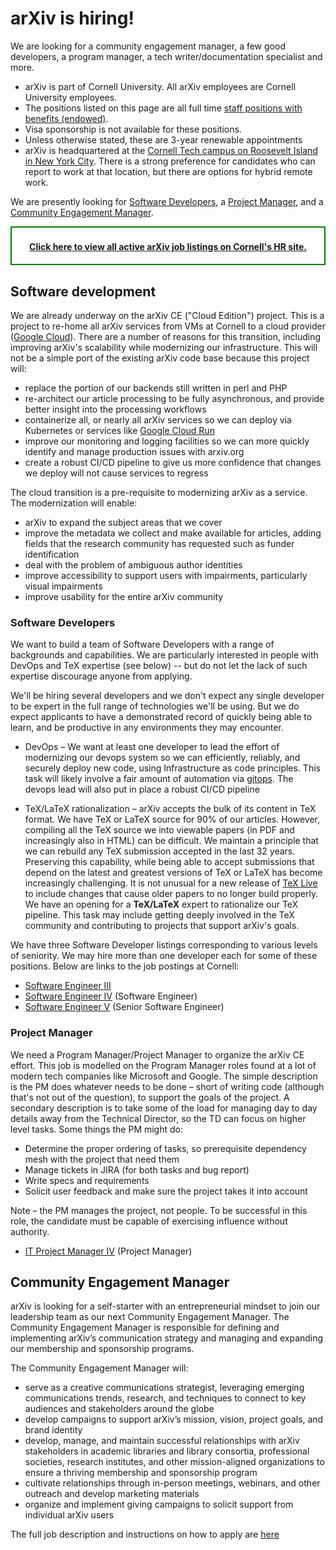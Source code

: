 # arXiv is hiring!

We are looking for a community engagement manager, a few good developers, a program manager, a tech writer/documentation specialist and more.

 - arXiv is part of Cornell University. All arXiv employees are Cornell University employees.
 - The positions listed on this page are all full time [staff positions with benefits (endowed)](https://hr.cornell.edu/understand-your-benefits).
 - Visa sponsorship is not available for these positions.
 - Unless otherwise stated, these are 3-year renewable appointments
 - arXiv is headquartered at the [Cornell Tech campus on Roosevelt Island in New York City](https://tech.cornell.edu/). There is a strong preference for candidates who can report to work at that location, but there are options for hybrid remote work.

We are presently looking for [Software Developers](#software-developers), a [Project Manager](#project-manager), and a [Community Engagement Manager](#community-engagement-manager).

<div style="text-align:center; font-weight:bold; border: 2px solid green; padding-top:6pt; padding-bottom:4pt">

<a href="https://cornell.wd1.myworkdayjobs.com/en-US/CornellCareerPage/?q=arxiv">Click here to view all active arXiv job listings on Cornell's HR site.</a>

</div>

## Software development

We are already underway on the arXiv CE ("Cloud Edition") project. This is a project to re-home all arXiv services from VMs at Cornell to a cloud provider ([Google Cloud](https://cloud.google.com/)). There are a number of reasons for this transition, including improving arXiv's scalability while modernizing our infrastructure. This will not be a simple port of the existing arXiv code base because this project will:

 - replace the portion of our backends still written in perl and PHP
 - re-architect our article processing to be fully asynchronous, and provide better insight into the processing workflows
 - containerize all, or nearly all arXiv services so we can deploy via Kubernetes or services like [Google Cloud Run](https://cloud.google.com/run/)
 - improve our monitoring and logging facilities so we can more quickly identify and manage production issues with arxiv.org
 - create a robust CI/CD pipeline to give us more confidence that changes we deploy will not cause services to regress

The cloud transition is a pre-requisite to modernizing arXiv as a service. The modernization will enable:
 - arXiv to expand the subject areas that we cover
 - improve the metadata we collect and make available for articles, adding fields that the research community has requested such as funder identification
 - deal with the problem of ambiguous author identities
 - improve accessibility to support users with impairments, particularly visual impairments
 - improve usability for the entire arXiv community

### Software Developers

We want to build a team of Software Developers with a range of backgrounds and capabilities. We are particularly interested in people with DevOps and TeX expertise (see below) -- but do not let the lack of such expertise discourage anyone from applying.

We'll be hiring several developers and we don't expect any single developer to be expert in the full range of technologies we'll be using. But we do expect applicants to have a demonstrated record of quickly being able to learn, and be productive in any environments they may encounter.

 - DevOps &ndash; We want at least one developer to lead the effort of modernizing our devops system so we can efficiently, reliably, and securely deploy new code, using Infrastructure as code principles. This task will likely involve a fair amount of automation via [gitops](https://github.com/readme/featured/defining-gitops). The devops lead will also put in place a robust CI/CD pipeline

 - TeX/LaTeX rationalization &ndash; arXiv accepts the bulk of its content in TeX format. We have TeX or LaTeX source for 90% of our articles. However, compiling all the TeX source we into viewable papers (in PDF and increasingly also in HTML) can be difficult. We maintain a principle that we can rebuild any TeX submission accepted in the last 32 years. Preserving this capability, while being able to accept submissions that depend on the latest and greatest versions of TeX or LaTeX has become increasingly challenging. It is not unusual for a new release of [TeX Live](https://tug.org/texlive/) to include changes that cause older papers to no longer build properly. We have an opening for a <b>TeX/LaTeX</b> expert to rationalize our TeX pipeline. This task may include getting deeply involved in the TeX community and contributing to projects that support arXiv's goals.

We have three Software Developer listings corresponding to various levels of seniority. We may hire more than one developer each for some of these positions. Below are links to the job postings at Cornell:

 - [Software Engineer III](https://cornell.wd1.myworkdayjobs.com/en-US/CornellCareerPage/?q=arxiv)
 - [Software Engineer IV](https://cornell.wd1.myworkdayjobs.com/en-US/CornellCareerPage/?q=arxiv) (Software Engineer)
 - [Software Engineer V](https://cornell.wd1.myworkdayjobs.com/en-US/CornellCareerPage/?q=arxiv) (Senior Software Engineer)

### Project Manager

We need a Program Manager/Project Manager to organize the arXiv CE effort. This job is modelled on the Program Manager roles found at a lot of modern tech companies like Microsoft and Google. The simple description is the PM does whatever needs to be done &ndash; short of writing code (although that's not out of the question), to support the goals of the project. A secondary description is to take some of the load for managing day to day details away from the Technical Director, so the TD can focus on higher level tasks. Some things the PM might do:

 - Determine the proper ordering of tasks, so prerequisite dependency mesh with the project that need them
 - Manage tickets in JIRA (for both tasks and bug report)
 - Write specs and requirements
 - Solicit user feedback and make sure the project takes it into account

Note &ndash; the PM manages the project, not people. To be successful in this role, the candidate must be capable of exercising influence without authority.

 - [IT Project Manager IV](https://cornell.wd1.myworkdayjobs.com/en-US/CornellCareerPage/?q=arxiv) (Project Manager)

<!-- ### Tech Writer/Documentation Person

We need someone who can create and organization all of our documentation &ndash; both internal and external.

As we proceed with the arXiv CE effort, we'll need internal documentation of our techniques and processes, the details functions of each module, etc. Bonus points to someone who can document code (mostly Python) just by reading it. Note that we intend for most documentation on the arXiv CE project to be public, where we'll be soliciting feedback on what we are doing. The Tech Writer will be expected to write much of that documentation and moderate the process, and perhaps sometime author responses.

In addition, the Tech Writer will take charge of our public documentation, in order to assist users of arXiv &ndash; the scientists who use our platform individually, as well as institutional partners who need detailed information about our APIs.

1. IT Tech Writer III -->

## Community Engagement Manager

arXiv is looking for a self-starter with an entrepreneurial mindset to join our leadership team as our next Community Engagement Manager. The Community Engagement Manager is responsible for defining and implementing arXiv’s communication strategy and managing and expanding our membership and sponsorship programs.

The Community Engagement Manager will:

 - serve as a creative communications strategist, leveraging emerging communications trends, research, and techniques to connect to key audiences and stakeholders around the globe
 - develop campaigns to support arXiv’s mission, vision, project goals, and brand identity
 - develop, manage, and maintain successful relationships with arXiv stakeholders in academic libraries and library consortia, professional societies, research institutes, and other mission-aligned organizations to ensure a thriving membership and sponsorship program
 - cultivate relationships through in-person meetings, webinars, and other outreach and develop marketing materials
 - organize and implement giving campaigns to solicit support from individual arXiv users

The full job description and instructions on how to apply are [here](https://cornell.wd1.myworkdayjobs.com/en-US/CornellCareerPage/details/Community-Engagement-Manager--arXiv--Cornell-Tech_WDR-00037212)



